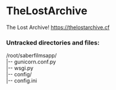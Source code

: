 # TheLostArchive
The Lost Archive! https://thelostarchive.cf

### Untracked directories and files:
/root/saberfilmsapp/  
  |-- gunicorn.conf.py  
  |-- wsgi.py  
  |-- config/  
    |-- config.ini  
    
  
